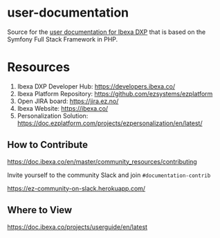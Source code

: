 # user-documentation
Source for the [user documentation for Ibexa DXP](https://doc.ezplatform.com/projects/userguide/en/latest/) that is based on the Symfony Full Stack Framework in PHP.

# Resources

1. Ibexa DXP Developer Hub: https://developers.ibexa.co/
1. Ibexa Platform Repository: https://github.com/ezsystems/ezplatform
1. Open JIRA board: https://jira.ez.no/
1. Ibexa Website: https://ibexa.co/
1. Personalization Solution: https://doc.ezplatform.com/projects/ezpersonalization/en/latest/

## How to Contribute
https://doc.ibexa.co/en/master/community_resources/contributing

Invite yourself to the community Slack and join `#documentation-contrib`

https://ez-community-on-slack.herokuapp.com/

## Where to View

https://doc.ibexa.co/projects/userguide/en/latest
